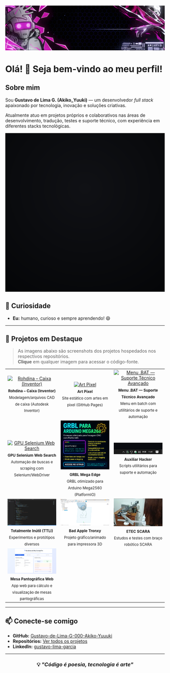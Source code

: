 [![Header](https://github.com/Gustavo-de-Lima-G-000-Akiko-Yuuuki/Gustavo-de-Lima-G-000-Akiko-Yuuuki/blob/main/IMAGE.png?raw=true)](https://www.linkedin.com/in/gustavo-lima-garcia-312b81272)

# Olá! 👋 Seja bem-vindo ao meu perfil!

## Sobre mim

Sou **Gustavo de Lima G. (Akiko_Yuuki)** — um desenvolvedor *full stack* apaixonado por tecnologia, inovação e soluções criativas.

Atualmente atuo em projetos próprios e colaborativos nas áreas de desenvolvimento, tradução, testes e suporte técnico, com experiência em diferentes stacks tecnológicas.

<div align="center"> <img height="500em" alt="Card Art Pixel" src="https://raw.githubusercontent.com/Gustavo-de-Lima-G-000-Akiko-Yuuuki/CardArtPixel.github.io/7ed91812996d9a7afa29a681ae16fdcce4af9601/card.svg" /> </div>

## 🎯 Curiosidade
- **Eu:** humano, curioso e sempre aprendendo! 😄

---
## 🚀 Projetos em Destaque

> As imagens abaixo são screenshots dos projetos hospedados nos respectivos repositórios.  
> **Clique** em qualquer imagem para acessar o código-fonte.

<table>
  <tr>
    <td width="33%" align="center">
      <a href="https://github.com/Gustavo-de-Lima-G-000-Akiko-Yuuuki/Rohdina-Caixa-Inventor">
        <img alt="Rohdina – Caixa (Inventor)" src="https://github.com/Gustavo-de-Lima-G-000-Akiko-Yuuuki/Rohdina-Caixa-Inventor/blob/main/Capturar.PNG?raw=true" width="100%" />
      </a>
      <br/>
      <sub><b>Rohdina – Caixa (Inventor)</b></sub>
      <br/>
      <sub>Modelagem/arquivos CAD de caixa (Autodesk Inventor)</sub>
    </td>
    <td width="33%" align="center">
      <a href="https://github.com/Gustavo-de-Lima-G-000-Akiko-Yuuuki/ArtPixel.github.io">
        <img alt="Art Pixel" src="https://github.com/Gustavo-de-Lima-G-000-Akiko-Yuuuki/ArtPixel.github.io/blob/main/gif%20diy.gif?raw=true" width="100%" />
      </a>
      <br/>
      <sub><b>Art Pixel</b></sub>
      <br/>
      <sub>Site estático com artes em pixel (GitHub Pages)</sub>
    </td>
    <td width="33%" align="center">
      <a href="https://github.com/Gustavo-de-Lima-G-000-Akiko-Yuuuki/Menu-.BAT-Suporte-T-cnico-Avan-ado">
        <img alt="Menu .BAT — Suporte Técnico Avançado" src="https://github.com/Gustavo-de-Lima-G-000-Akiko-Yuuuki/Menu-.BAT-Suporte-T-cnico-Avan-ado/blob/main/imagem.png?raw=true" width="100%" />
      </a>
      <br/>
      <sub><b>Menu .BAT — Suporte Técnico Avançado</b></sub>
      <br/>
      <sub>Menu em batch com utilitários de suporte e automação</sub>
    </td>
  </tr>
  <tr>
    <td width="33%" align="center">
      <a href="https://github.com/Gustavo-de-Lima-G-000-Akiko-Yuuuki/GPU-Selenium-web-search">
        <img alt="GPU Selenium Web Search" src="https://github.com/Gustavo-de-Lima-G-000-Akiko-Yuuuki/GPU-Selenium-web-search/blob/main/Image2.png?raw=true" width="100%" />
      </a>
      <br/>
      <sub><b>GPU Selenium Web Search</b></sub>
      <br/>
      <sub>Automação de buscas e scraping com Selenium/WebDriver</sub>
    </td>
    <td width="33%" align="center">
      <a href="https://github.com/Gustavo-de-Lima-G-000-Akiko-Yuuuki/grbl-Mega-edge-platformio.ini">
        <img alt="GRBL Mega Edge" src="https://github.com/Gustavo-de-Lima-G-000-Akiko-Yuuuki/grbl-Mega-edge-platformio.ini/blob/main/Image1.png?raw=true" width="100%" />
      </a>
      <br/>
      <sub><b>GRBL Mega Edge</b></sub>
      <br/>
      <sub>GRBL otimizado para Arduino Mega2560 (PlatformIO)</sub>
    </td>
    <td width="33%" align="center">
      <a href="https://github.com/Gustavo-de-Lima-G-000-Akiko-Yuuuki/Auxiliar_Hacker">
        <img alt="Auxiliar Hacker" src="https://github.com/Gustavo-de-Lima-G-000-Akiko-Yuuuki/Auxiliar_Hacker/blob/main/image4.PNG?raw=true" width="100%" />
      </a>
      <br/>
      <sub><b>Auxiliar Hacker</b></sub>
      <br/>
      <sub>Scripts utilitários para suporte e automação</sub>
    </td>
  </tr>
  <tr>
    <td width="33%" align="center">
      <a href="https://github.com/Gustavo-de-Lima-G-000-Akiko-Yuuuki/Totalmente_inutil_TTLI">
        <img alt="Totalmente Inútil (TTLI)" src="https://github.com/Gustavo-de-Lima-G-000-Akiko-Yuuuki/Totalmente_inutil_TTLI/blob/main/Capturar1.PNG?raw=true" width="100%" />
      </a>
      <br/>
      <sub><b>Totalmente Inútil (TTLI)</b></sub>
      <br/>
      <sub>Experimentos e protótipos diversos</sub>
    </td>
    <td width="33%" align="center">
      <a href="https://github.com/Gustavo-de-Lima-G-000-Akiko-Yuuuki/Bad-apple-Tronxy-2">
        <img alt="Bad Apple Tronxy" src="https://github.com/Gustavo-de-Lima-G-000-Akiko-Yuuuki/Bad-apple-Tronxy-2/blob/main/Capturar.PNG?raw=true" width="100%" />
      </a>
      <br/>
      <sub><b>Bad Apple Tronxy</b></sub>
      <br/>
      <sub>Projeto gráfico/animado para impressora 3D</sub>
    </td>
    <td width="33%" align="center">
      <a href="https://github.com/Gustavo-de-Lima-G-000-Akiko-Yuuuki/ETECSCARA">
        <img alt="ETEC SCARA" src="https://github.com/Gustavo-de-Lima-G-000-Akiko-Yuuuki/ETECSCARA/blob/main/Imagem%20teste%201.jpg?raw=true" width="100%" />
      </a>
      <br/>
      <sub><b>ETEC SCARA</b></sub>
      <br/>
      <sub>Estudos e testes com braço robótico SCARA</sub>
    </td>
  </tr>
  <tr>
    <td width="33%" align="center">
      <a href="https://github.com/Gustavo-de-Lima-G-000-Akiko-Yuuuki/mesa-pantografica-web">
        <img alt="Mesa Pantográfica Web" src="https://github.com/Gustavo-de-Lima-G-000-Akiko-Yuuuki/mesa-pantografica-web/raw/main/Capturar.PNG?raw=true" width="100%" />
      </a>
      <br/>
      <sub><b>Mesa Pantográfica Web</b></sub>
      <br/>
      <sub>App web para cálculo e visualização de mesas pantográficas</sub>
    </td>
  </tr>
</table>


---

## 📫 Conecte-se comigo

- **GitHub:** [Gustavo-de-Lima-G-000-Akiko-Yuuuki](https://github.com/Gustavo-de-Lima-G-000-Akiko-Yuuuki)  
- **Repositórios:** [Ver todos os projetos](https://github.com/Gustavo-de-Lima-G-000-Akiko-Yuuuki?tab=repositories)  
- **LinkedIn:** [gustavo-lima-garcia](https://www.linkedin.com/in/gustavo-lima-garcia-312b81272)

---

<div align="center">
  
### 💡 *"Código é poesia, tecnologia é arte"*
  
</div>
